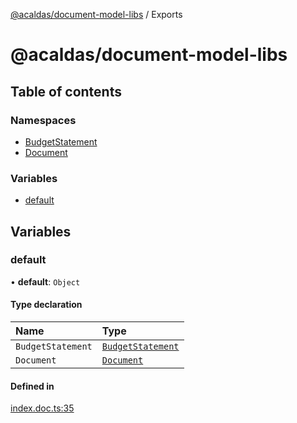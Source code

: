 [@acaldas/document-model-libs](README.md) / Exports

# @acaldas/document-model-libs

## Table of contents

### Namespaces

- [BudgetStatement](modules/BudgetStatement.md)
- [Document](modules/Document.md)

### Variables

- [default](modules.md#default)

## Variables

### default

• **default**: `Object`

#### Type declaration

| Name | Type |
| :------ | :------ |
| `BudgetStatement` | [`BudgetStatement`](modules/BudgetStatement.md) |
| `Document` | [`Document`](modules/Document.md) |

#### Defined in

[index.doc.ts:35](https://github.com/acaldas/document-model-libs/blob/f53b317/src/index.doc.ts#L35)
